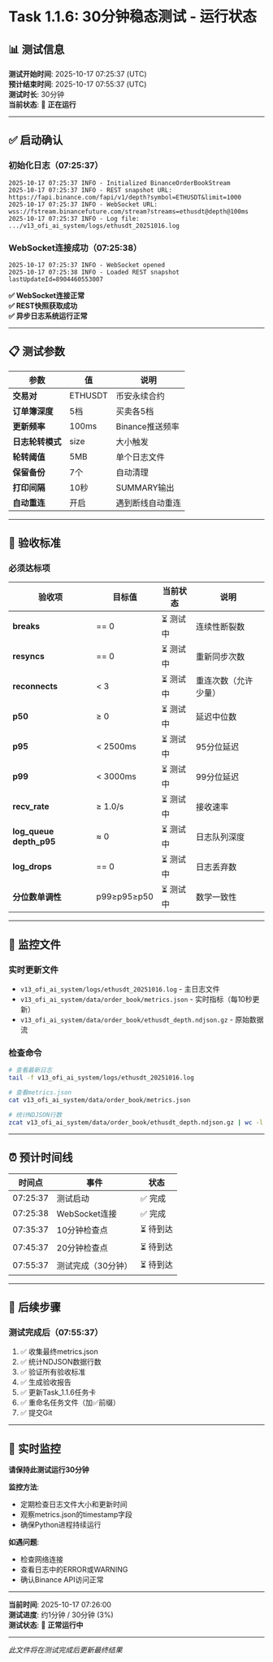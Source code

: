 # Task 1.1.6: 30分钟稳态测试 - 运行状态

## 📊 测试信息

**测试开始时间**: 2025-10-17 07:25:37 (UTC)  
**预计结束时间**: 2025-10-17 07:55:37 (UTC)  
**测试时长**: 30分钟  
**当前状态**: 🔄 **正在运行**

---

## ✅ 启动确认

### 初始化日志（07:25:37）
```
2025-10-17 07:25:37 INFO - Initialized BinanceOrderBookStream
2025-10-17 07:25:37 INFO - REST snapshot URL: https://fapi.binance.com/fapi/v1/depth?symbol=ETHUSDT&limit=1000
2025-10-17 07:25:37 INFO - WebSocket URL: wss://fstream.binancefuture.com/stream?streams=ethusdt@depth@100ms
2025-10-17 07:25:37 INFO - Log file: .../v13_ofi_ai_system/logs/ethusdt_20251016.log
```

### WebSocket连接成功（07:25:38）
```
2025-10-17 07:25:37 INFO - WebSocket opened
2025-10-17 07:25:38 INFO - Loaded REST snapshot lastUpdateId=8904460553007
```

**✅ WebSocket连接正常**  
**✅ REST快照获取成功**  
**✅ 异步日志系统运行正常**

---

## 📋 测试参数

| 参数 | 值 | 说明 |
|------|-----|------|
| **交易对** | ETHUSDT | 币安永续合约 |
| **订单簿深度** | 5档 | 买卖各5档 |
| **更新频率** | 100ms | Binance推送频率 |
| **日志轮转模式** | size | 大小触发 |
| **轮转阈值** | 5MB | 单个日志文件 |
| **保留备份** | 7个 | 自动清理 |
| **打印间隔** | 10秒 | SUMMARY输出 |
| **自动重连** | 开启 | 遇到断线自动重连 |

---

## 🎯 验收标准

### 必须达标项

| 验收项 | 目标值 | 当前状态 | 说明 |
|--------|--------|---------|------|
| **breaks** | == 0 | ⏳ 测试中 | 连续性断裂数 |
| **resyncs** | == 0 | ⏳ 测试中 | 重新同步次数 |
| **reconnects** | < 3 | ⏳ 测试中 | 重连次数（允许少量） |
| **p50** | ≥ 0 | ⏳ 测试中 | 延迟中位数 |
| **p95** | < 2500ms | ⏳ 测试中 | 95分位延迟 |
| **p99** | < 3000ms | ⏳ 测试中 | 99分位延迟 |
| **recv_rate** | ≥ 1.0/s | ⏳ 测试中 | 接收速率 |
| **log_queue depth_p95** | ≈ 0 | ⏳ 测试中 | 日志队列深度 |
| **log_drops** | == 0 | ⏳ 测试中 | 日志丢弃数 |
| **分位数单调性** | p99≥p95≥p50 | ⏳ 测试中 | 数学一致性 |

---

## 📂 监控文件

### 实时更新文件
- `v13_ofi_ai_system/logs/ethusdt_20251016.log` - 主日志文件
- `v13_ofi_ai_system/data/order_book/metrics.json` - 实时指标（每10秒更新）
- `v13_ofi_ai_system/data/order_book/ethusdt_depth.ndjson.gz` - 原始数据流

### 检查命令
```bash
# 查看最新日志
tail -f v13_ofi_ai_system/logs/ethusdt_20251016.log

# 查看metrics.json
cat v13_ofi_ai_system/data/order_book/metrics.json

# 统计NDJSON行数
zcat v13_ofi_ai_system/data/order_book/ethusdt_depth.ndjson.gz | wc -l
```

---

## ⏰ 预计时间线

| 时间点 | 事件 | 状态 |
|--------|------|------|
| 07:25:37 | 测试启动 | ✅ 完成 |
| 07:25:38 | WebSocket连接 | ✅ 完成 |
| 07:35:37 | 10分钟检查点 | ⏳ 待到达 |
| 07:45:37 | 20分钟检查点 | ⏳ 待到达 |
| 07:55:37 | 测试完成（30分钟） | ⏳ 待到达 |

---

## 📝 后续步骤

### 测试完成后（07:55:37）
1. ✅ 收集最终metrics.json
2. ✅ 统计NDJSON数据行数
3. ✅ 验证所有验收标准
4. ✅ 生成验收报告
5. ✅ 更新Task_1.1.6任务卡
6. ✅ 重命名任务文件（加✅前缀）
7. ✅ 提交Git

---

## 🔄 实时监控

**请保持此测试运行30分钟**

**监控方法**:
- 定期检查日志文件大小和更新时间
- 观察metrics.json的timestamp字段
- 确保Python进程持续运行

**如遇问题**:
- 检查网络连接
- 查看日志中的ERROR或WARNING
- 确认Binance API访问正常

---

**当前时间**: 2025-10-17 07:26:00  
**测试进度**: 约1分钟 / 30分钟 (3%)  
**测试状态**: 🔄 **正常运行中**

---

*此文件将在测试完成后更新最终结果*

